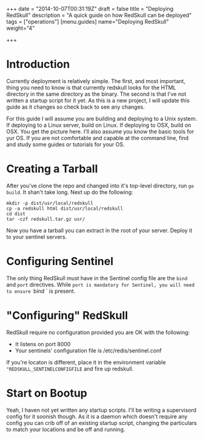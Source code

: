 +++
date = "2014-10-07T00:31:19Z"
draft = false
title = "Deploying RedSkull"
description = "A quick guide on how RedSkull can be deployed"
tags = ["operations"]
[menu.guides]
name="Deploying RedSkull"
weight="4"

+++


# Introduction

Currently deployment is relatively simple. The first, and most important, thing
you need to know is that currently redskull looks for the HTML directory in the
same directory as the binary. The second is that I've not written a startup
script for it yet. As this is a new project, I will update this guide
as it changes so check back to see any changes.

For this guide I will assume you are building and deploying to a Unix system.
If deploying to a Linux server, build on Linux. If deploying to OSX, build on
OSX. You get the picture here. I'll also assume you know the basic
tools for yur OS. If you are not comfortable and capable at the
command line, find and study some guides or tutorials for your OS.

# Creating a Tarball

After you've clone the repo and changed into it's top-level directory,
run `go build`. It shan't take long. Next up do the following:

```
mkdir -p dist/usr/local/redskull
cp -a redskull html dist/usr/local/redskull
cd dist
tar -czf redskull.tar.gz usr/
```

Now you have a tarball you can extract in the root of your server.
Deploy it to your sentinel servers.


# Configuring Sentinel

The only thing RedSkull must have in the Sentinel config file are the `bind`
and `port` directives. While `port is mandatory for Sentinel, you will need to
ensure `bind <yoursentinel-ip>` is present.

# "Configuring" RedSkull

RedSkull require no configuration provided you are OK with the
following:

- It listens on port 8000
- Your sentinels' configuration file is /etc/redis/sentinel.conf

If you're locaton is different, place it in the environment variable
`"REDSKULL_SENTINELCONFIGFILE` and fire up redskull.

# Start on Bootup

Yeah, I haven not yet written any startup scripts. I'll be writing a
supervisord config for it soonish though. As it is a daemon which
doesn't require any config you can crib off of an existing startup
script, changing the particulars to match your locations and be off
and running.


